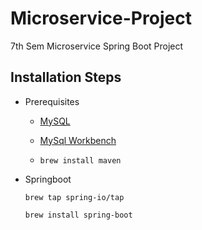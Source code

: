 # Microservice-Project

7th Sem Microservice Spring Boot Project

## Installation Steps

- Prerequisites

  - [MySQL](https://dev.mysql.com/downloads/mysql/)

  - [MySql Workbench]()

  - `brew install maven`

- Springboot

  `brew tap spring-io/tap`

  `brew install spring-boot`
